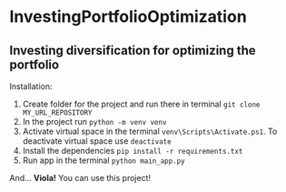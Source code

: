 # InvestingPortfolioOptimization
## Investing diversification for optimizing the portfolio

Installation:
1. Create folder for the project and run there in terminal `git clone MY_URL_REPOSITORY`
2. In the project run `python -m venv venv`
3. Activate virtual space in the terminal `venv\Scripts\Activate.ps1`. To deactivate virtual space use `deactivate`
4. Install the dependencies `pip install -r requirements.txt`
5. Run app in the terminal `python main_app.py`

And... **Viola!** You can use this project!